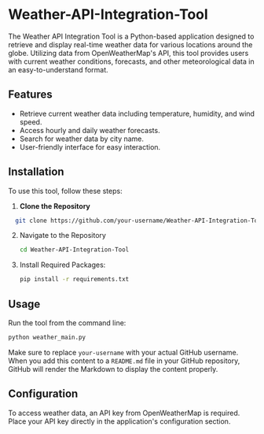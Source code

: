 # Weather-API-Integration-Tool
The Weather API Integration Tool is a Python-based application designed to retrieve and display real-time weather data for various locations around the globe. Utilizing data from OpenWeatherMap's API, this tool provides users with current weather conditions, forecasts, and other meteorological data in an easy-to-understand format.
## Features
- Retrieve current weather data including temperature, humidity, and wind speed.
- Access hourly and daily weather forecasts.
- Search for weather data by city name.
- User-friendly interface for easy interaction.

## Installation
To use this tool, follow these steps:
1. **Clone the Repository**
```bash
  git clone https://github.com/your-username/Weather-API-Integration-Tool.git
```
2. Navigate to the Repository
    ```bash
   cd Weather-API-Integration-Tool
   ```
3. Install Required Packages:
   ```bash
   pip install -r requirements.txt
## Usage
Run the tool from the command line:
```bash
python weather_main.py
```
Make sure to replace `your-username` with your actual GitHub username. When you add this content to a `README.md` file in your GitHub repository, GitHub will render the Markdown to display the content properly.

## Configuration
To access weather data, an API key from OpenWeatherMap is required. Place your API key directly in the application's configuration section.


   

